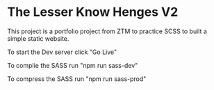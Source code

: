 # The Lesser Know Henges V2

This project is a portfolio project from ZTM to practice SCSS to built a simple static website.

To start the Dev server click "Go Live"

To complie the SASS run "npm run sass-dev"

To compress the SASS run "npm run sass-prod"
